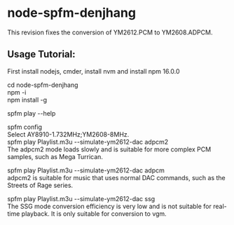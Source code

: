 # node-spfm-denjhang
 This revision fixes the conversion of YM2612.PCM to YM2608.ADPCM.

##  Usage Tutorial:  
First install nodejs, cmder, install nvm and install npm 16.0.0   


cd node-spfm-denjhang  
npm -i  
npm install -g  

spfm play --help  


spfm config  
Select AY8910-1.732MHz;YM2608-8MHz.     
spfm play Playlist.m3u --simulate-ym2612-dac adpcm2  
The adpcm2 mode loads slowly and is suitable for more complex PCM samples, such as Mega Turrican.    

spfm play Playlist.m3u --simulate-ym2612-dac adpcm  
adpcm2 is suitable for music that uses normal DAC commands, such as the Streets of Rage series.    

spfm play Playlist.m3u --simulate-ym2612-dac ssg  
The SSG mode conversion efficiency is very low and is not suitable for real-time playback. It is only suitable for conversion to vgm.    

